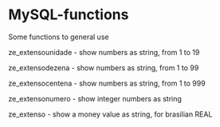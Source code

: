 # MySQL-functions

Some functions to general use

ze_extensounidade - show numbers as string, from 1 to 19

ze_extensodezena - show numbers as string, from 1 to 99

ze_extensocentena - show numbers as string, from 1 to 999

ze_extensonumero - show integer numbers as string

ze_extenso - show a money value as string, for brasilian REAL
